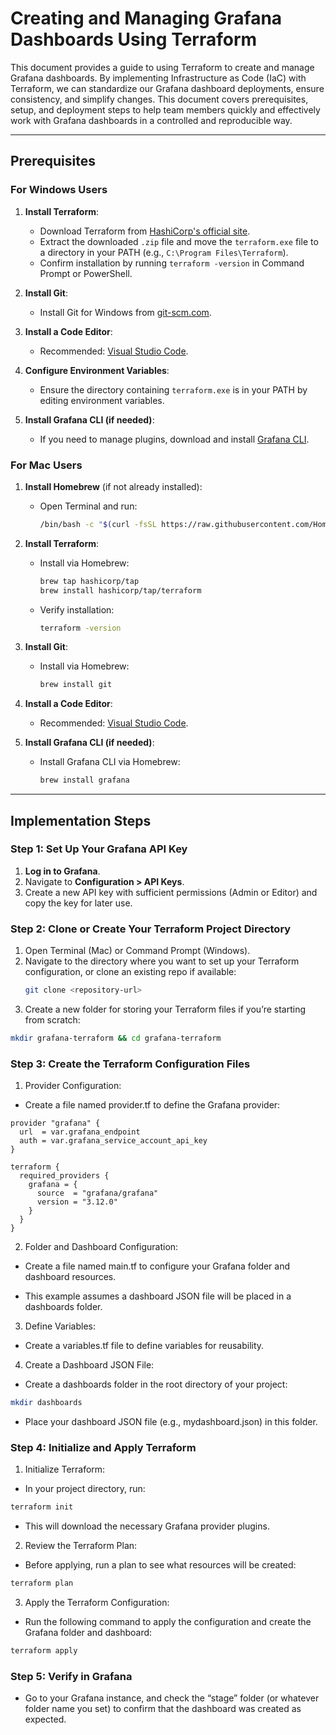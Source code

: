 # Creating and Managing Grafana Dashboards Using Terraform

This document provides a guide to using Terraform to create and manage Grafana dashboards. By implementing Infrastructure as Code (IaC) with Terraform, we can standardize our Grafana dashboard deployments, ensure consistency, and simplify changes. This document covers prerequisites, setup, and deployment steps to help team members quickly and effectively work with Grafana dashboards in a controlled and reproducible way.

---

## Prerequisites

### For Windows Users

1. **Install Terraform**:
   - Download Terraform from [HashiCorp's official site](https://www.terraform.io/downloads.html).
   - Extract the downloaded `.zip` file and move the `terraform.exe` file to a directory in your PATH (e.g., `C:\Program Files\Terraform`).
   - Confirm installation by running `terraform -version` in Command Prompt or PowerShell.

2. **Install Git**:
   - Install Git for Windows from [git-scm.com](https://git-scm.com/download/win).

3. **Install a Code Editor**:
   - Recommended: [Visual Studio Code](https://code.visualstudio.com/).

4. **Configure Environment Variables**:
   - Ensure the directory containing `terraform.exe` is in your PATH by editing environment variables.

5. **Install Grafana CLI (if needed)**:
   - If you need to manage plugins, download and install [Grafana CLI](https://grafana.com/docs/grafana/latest/setup-grafana/installation/).

### For Mac Users

1. **Install Homebrew** (if not already installed):
   - Open Terminal and run:
     ```bash
     /bin/bash -c "$(curl -fsSL https://raw.githubusercontent.com/Homebrew/install/HEAD/install.sh)"
     ```

2. **Install Terraform**:
   - Install via Homebrew:
     ```bash
     brew tap hashicorp/tap
     brew install hashicorp/tap/terraform
     ```
   - Verify installation:
     ```bash
     terraform -version
     ```

3. **Install Git**:
   - Install via Homebrew:
     ```bash
     brew install git
     ```

4. **Install a Code Editor**:
   - Recommended: [Visual Studio Code](https://code.visualstudio.com/).

5. **Install Grafana CLI (if needed)**:
   - Install Grafana CLI via Homebrew:
     ```bash
     brew install grafana
     ```

---

## Implementation Steps

### Step 1: Set Up Your Grafana API Key

1. **Log in to Grafana**.
2. Navigate to **Configuration > API Keys**.
3. Create a new API key with sufficient permissions (Admin or Editor) and copy the key for later use.

### Step 2: Clone or Create Your Terraform Project Directory

1. Open Terminal (Mac) or Command Prompt (Windows).
2. Navigate to the directory where you want to set up your Terraform configuration, or clone an existing repo if available:
   ```bash
   git clone <repository-url>

3. Create a new folder for storing your Terraform files if you’re starting from scratch:

```bash
mkdir grafana-terraform && cd grafana-terraform
```
### Step 3: Create the Terraform Configuration Files

1. Provider Configuration:

- Create a file named provider.tf to define the Grafana provider:
```hcl
provider "grafana" {
  url  = var.grafana_endpoint
  auth = var.grafana_service_account_api_key
}

terraform {
  required_providers {
    grafana = {
      source  = "grafana/grafana"
      version = "3.12.0"
    }
  }
}

```

2. Folder and Dashboard Configuration:
- Create a file named main.tf to configure your Grafana folder and dashboard resources.

- This example assumes a dashboard JSON file will be placed in a dashboards folder.

3. Define Variables:
- Create a variables.tf file to define variables for reusability.

4. Create a Dashboard JSON File:
- Create a dashboards folder in the root directory of your project:

```bash
mkdir dashboards
```
- Place your dashboard JSON file (e.g., mydashboard.json) in this folder.

### Step 4: Initialize and Apply Terraform
1. Initialize Terraform:
- In your project directory, run:

```bash
terraform init
```

- This will download the necessary Grafana provider plugins.
2. Review the Terraform Plan:
- Before applying, run a plan to see what resources will be created:

```bash
terraform plan
```
3. Apply the Terraform Configuration:

- Run the following command to apply the configuration and create the Grafana folder and dashboard:

```bash
terraform apply
```

### Step 5: Verify in Grafana
- Go to your Grafana instance, and check the “stage” folder (or whatever folder name you set) to confirm that the dashboard was created as expected.



